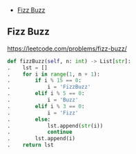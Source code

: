 + [Fizz Buzz](#fizz-buzz)
<!-----solution----->

## Fizz Buzz

https://leetcode.com/problems/fizz-buzz/

```python
def fizzBuzz(self, n: int) -> List[str]:
.    lst = []
.    for i in range(1, n + 1):
.        if i % 15 == 0:
.            i = 'FizzBuzz'
.        elif i % 5 == 0:
.            i = 'Buzz'
.        elif i % 3 == 0:
.            i = 'Fizz'
.        else: 
.            lst.append(str(i))
.            continue
.        lst.append(i)
.    return lst
```